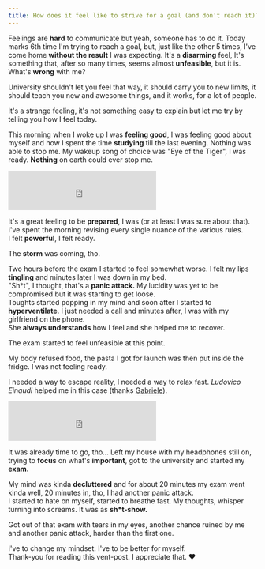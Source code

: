 ```yaml
---
title: How does it feel like to strive for a goal (and don't reach it)?
---
```

Feelings are **hard** to communicate but yeah, someone has to do it. Today marks 6th time I'm trying to reach a goal, but, just like the other 5 times, I've come home **without the result** I was expecting. It's a **disarming** feel, It's something that, after so many times, seems almost **unfeasible**, but it is.\
What's **wrong** with me?

University shouldn't let you feel that way, it should carry you to new limits, it should teach you new and awesome things, and it works, for a lot of people.

It's a strange feeling, it's not something easy to explain but let me try by telling you how I feel today.

This morning when I woke up I was **feeling good**, I was feeling good about myself and how I spent the time **studying** till the last evening.
Nothing was able to stop me. My wakeup song of choice was "Eye of the Tiger", I was ready. **Nothing** on earth could ever stop me.

<iframe src="https://open.spotify.com/embed/track/2HHtWyy5CgaQbC7XSoOb0e" width="300" height="80" frameborder="0" allowtransparency="true" allow="encrypted-media"></iframe>

It's a great feeling to be **prepared**, I was (or at least I was sure about that).\
I've spent the morning revising every single nuance of the various rules.\
I felt **powerful**, I felt ready.

The **storm** was coming, tho. 

Two hours before the exam I started to feel somewhat worse. I felt my lips **tingling** and minutes later I was down in my bed.\
"Sh*t", I thought, that's a **panic attack.** My lucidity was yet to be compromised but it was starting to get loose.\
Toughts started popping in my mind and soon after I started to **hyperventilate**. I just needed a call and minutes after, I was with my girlfriend on the phone.\
She **always understands** how I feel and she helped me to recover.

The exam started to feel unfeasible at this point. 

My body refused food, the pasta I got for launch was then put inside the fridge. I was not feeling ready.

I needed a way to escape reality, I needed a way to relax fast. _Ludovico Einaudi_ helped me in this case (thanks [Gabriele](twitter.com/gabrieledett)). 

<iframe src="https://open.spotify.com/embed/album/62dvhzEC1RtHI7tIpE4EmL" width="300" height="80" frameborder="0" allowtransparency="true" allow="encrypted-media"></iframe>

It was already time to go, tho... Left my house with my headphones still on, trying to **focus** on what's **important**, got to the university and started my **exam.**

My mind was kinda **decluttered** and for about 20 minutes my exam went kinda well, 20 minutes in, tho, I had another panic attack. \
I started to hate on myself, started to breathe fast. My thoughts, whisper turning into screams. It was as **sh*t-show.**

Got out of that exam with tears in my eyes, another chance ruined by me and another panic attack, harder than the first one.

I've to change my mindset. I've to be better for myself. \
Thank-you for reading this vent-post. I appreciate that. ❤
